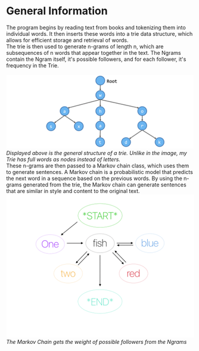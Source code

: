 # General Information
The program begins by reading text from books and tokenizing them into individual words. It then inserts these words into a trie data structure, which allows for efficient storage and retrieval of words.<br> The trie is then used to generate n-grams of length n, which are subsequences of n words that appear together in the text. The Ngrams contain the Ngram itself, it's possible followers, and for each follower, it's frequency in the Trie.<br><br>
![Trie_1](https://github.com/kodtld/Markov-s-Letters/blob/master/documentation/images/trie_info_1.png)
*Displayed above is the general structure of a trie. Unlike in the image, my Trie has full words as nodes instead of letters.*
<br>
These n-grams are then passed to a Markov chain class, which uses them to generate sentences. A Markov chain is a probabilistic model that predicts the next word in a sequence based on the previous words. By using the n-grams generated from the trie, the Markov chain can generate sentences that are similar in style and content to the original text.
![Markov GIF](https://github.com/kodtld/Markov-s-Letters/blob/master/documentation/images/Markov_info.gif)
*The Markov Chain gets the weight of possible followers from the Ngrams*
